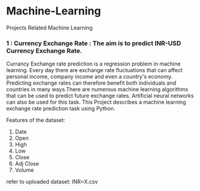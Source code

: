 # Machine-Learning
Projects Related Machine Learning

### 1 : Currency Exchange Rate : The aim is to predict INR-USD Currency Exchange Rate.
Currancy Exchange rate prediction is a regression problem in machine learning. Every day there are exchange rate fluctuations that can affect personal income, company income and even a country's economy. Predicting exchange rates can therefore benefit both individuals and countries in many ways.There are numerous machine learning algorithms that can be used to predict future exchange rates. Artificial neural networks can also be used for this task. This Project describes a machine learning exchange rate prediction task using Python.

Features of the dataset:
1. Date
2. Open
3. High
4. Low
5. Close
6. Adj Close
7. Volume

refer to uploaded dataset: INR=X.csv
